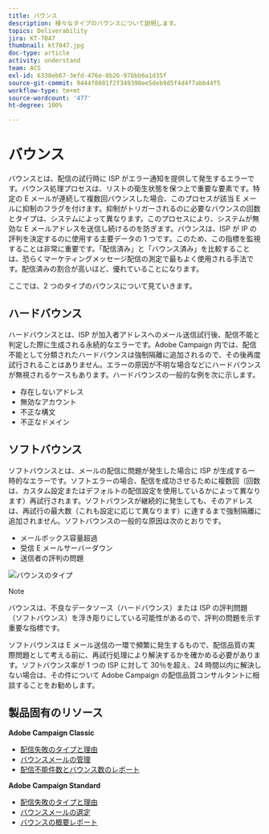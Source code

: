 ```yaml
---
title: バウンス
description: 様々なタイプのバウンスについて説明します。
topics: Deliverability
jira: KT-7047
thumbnail: kt7047.jpg
doc-type: article
activity: understand
team: ACS
exl-id: 6338eb67-3efd-476e-8b26-97bbb6a1d35f
source-git-commit: 9444f8601f2f349398ee5deb9d5f4d4f7abb44f5
workflow-type: tm+mt
source-wordcount: '477'
ht-degree: 100%

---
```


# バウンス

バウンスとは、配信の試行時に ISP がエラー通知を提供して発生するエラーです。バウンス処理プロセスは、リストの衛生状態を保つ上で重要な要素です。特定の E メールが連続して複数回バウンスした場合、このプロセスが該当 E メールに抑制のフラグを付けます。抑制がトリガーされるのに必要なバウンスの回数とタイプは、システムによって異なります。このプロセスにより、システムが無効な E メールアドレスを送信し続けるのを防ぎます。バウンスは、ISP が IP の評判を決定するのに使用する主要データの 1 つです。このため、この指標を監視することは非常に重要です。「配信済み」と「バウンス済み」を比較することは、恐らくマーケティングメッセージ配信の測定で最もよく使用される手法です。配信済みの割合が高いほど、優れていることになります。

ここでは、2 つのタイプのバウンスについて見ていきます。

## ハードバウンス

ハードバウンスとは、ISP が加入者アドレスへのメール送信試行後、配信不能と判定した際に生成される永続的なエラーです。Adobe Campaign 内では、配信不能として分類されたハードバウンスは強制隔離に追加されるので、その後再度試行されることはありません。エラーの原因が不明な場合などにハードバウンスが無視されるケースもあります。ハードバウンスの一般的な例を次に示します。

* 存在しないアドレス
* 無効なアカウント
* 不正な構文
* 不正なドメイン

## ソフトバウンス

ソフトバウンスとは、メールの配信に問題が発生した場合に ISP が生成する一時的なエラーです。ソフトエラーの場合、配信を成功させるために複数回（回数は、カスタム設定またはデフォルトの配信設定を使用しているかによって異なります）再試行されます。ソフトバウンスが継続的に発生しても、そのアドレスは、再試行の最大数（これも設定に応じて異なります）に達するまで強制隔離に追加されません。ソフトバウンスの一般的な原因は次のとおりです。

* メールボックス容量超過
* 受信 E メールサーバーダウン
* 送信者の評判の問題

![バウンスのタイプ](../assets/bounce-types.png)

>[!NOTE]
>
>バウンスは、不良なデータソース（ハードバウンス）または ISP の評判問題（ソフトバウンス）を浮き彫りにしている可能性があるので、評判の問題を示す重要な指標です。
>
>ソフトバウンスは E メール送信の一環で頻繁に発生するもので、配信品質の実際問題として考える前に、再試行処理により解決するかを確かめる必要があります。ソフトバウンス率が 1 つの ISP に対して 30％を超え、24 時間以内に解決しない場合は、その件について Adobe Campaign の配信品質コンサルタントに相談することをお勧めします。

## 製品固有のリソース

**Adobe Campaign Classic**

* [配信失敗のタイプと理由](https://experienceleague.adobe.com/docs/campaign-classic/using/sending-messages/monitoring-deliveries/understanding-delivery-failures.html?lang=ja#delivery-failure-types-and-reasons)
* [バウンスメールの管理](https://experienceleague.adobe.com/docs/campaign-classic/using/sending-messages/monitoring-deliveries/understanding-delivery-failures.html?lang=ja#bounce-mail-management)
* [配信不能件数とバウンス数のレポート](https://experienceleague.adobe.com/docs/campaign-classic/using/reporting/reports-on-deliveries/global-reports.html?lang=ja#non-deliverables-and-bounces)

**Adobe Campaign Standard**

* [配信失敗のタイプと理由](https://experienceleague.adobe.com/docs/campaign-standard/using/testing-and-sending/monitoring-messages/understanding-delivery-failures.html?lang=ja#delivery-failure-types-and-reasons)
* [バウンスメールの選定](https://experienceleague.adobe.com/docs/campaign-standard/using/testing-and-sending/monitoring-messages/understanding-delivery-failures.html?lang=ja#bounce-mail-qualification)
* [バウンスの概要レポート](https://experienceleague.adobe.com/docs/campaign-standard/using/reporting/list-of-reports/bounce-summary.html?lang=ja#reporting)
